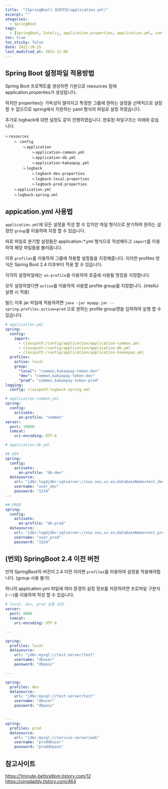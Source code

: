 ```yaml
---
title:  "[SpringBoot] 설정파일(application.yml)" 
excerpt: ""
ategories:
  - SpringBoot
tags:
  - [SpringBoot, Intelij, application.properties, application.yml, config]
toc: true
toc_sticky: false
date: 2022-10-25
last_modified_at: 2022-11-08
---
```


## Spring Boot 설정파일 적용방법

Spring Boot 프로젝트를 생성하면 기본으로 resources 밑에 application.properties가 생성됩니다.  

하지만 properties는 가독성이 떨어지고 특정한 그룹에 원하는 설정을 선택적으로 설정할 수 없으므로  spring에서 지원하는 yaml 형식의 파일로 설정 하였습니다.  

추가로 logback에 대한 설정도 같이 진행하였습니다. 완료된 파일구조는 아래와 같습니다.  


```
ㄴresources
    ㄴ config
        ㄴapplication
            ㄴapplication-common.yml
            ㄴapplication-db.yml
            ㄴapplication-kakaopay.yml
        ㄴlogback
            ㄴlogback-dev.properties
            ㄴlogback-local.properties
            ㄴlogback-prod.properties
    ㄴapplication.yml
    ㄴlogback-spring.xml
```

## appication.yml 사용법

`application.yml`에 모든 설정을 작성 할 수 있지만 파일 형식으로 분기하여 원하는 설정만 `group`를 이용하여 지정 할 수 있습니다.  

따로 파일로 분기할 설정들은 application-*.yml 형식으로 작성해두고 `import`를 이용하여 해당 파일들을 불러옵니다.  

이후 `profiles`를 이용하여 그룹에 적용할 설정들을 지정해줍니다. 이러한 profiles 방식은 Spring Boot 2.4 이후부터 적용 할 수 있습니다.  

각각의 설정파일에는 `on-profile`을 이용하여 호출에 사용될 명칭을 지정합니다.  

모두 설정하였다면 `active`를 이용하여 사용할 profile group를 지정합니다. (intelliJ 실행 시 적용)  

빌드 이후 jar 파일에 적용하려면 `java -jar myapp.jar --spring.profiles.active=prod` 으로 원하는 profile group명을 입력하여 실행 할 수 있습니다.  


``` yml
# application.yml
spring:
  config:
    import:
      - classpath:/config/application/application-common.yml
      - classpath:/config/application/application-db.yml
      - classpath:/config/application/application-kakaopay.yml
  profiles:
    active: local
    group:
      "local": "common,kakaopay-token-dev"
      "dev": "common,kakaopay-token-dev"
      "prod": "common,kakaopay-token-prod"
logging:
  config: classpath:logback-spring.xml
```

``` yml
# application-common.yml
spring:
  config:
    activate:
      on-profile: "common"
server:
  port: 18080
  tomcat:
    uri-encoding: UTF-8
```

``` yml
# application-db.yml

## DEV
spring:
  config:
    activate:
      on-profile: "db-dev"
  datasource:
    url: "jdbc:log4jdbc:sqlserver://xxx.xxx.xx.xx;databaseName=test_dev;"
    username: "user_dev"
    password: "1234"
---

## PROD
spring:
  config:
    activate:
      on-profile: "db-prod"
  datasource:
    url: "jdbc:log4jdbc:sqlserver://xxx.xxx.xx.xx;databaseName=test_prod;"
    username: "user_prod"
    password: "1324"
```


## (번외) SpringBoot 2.4 이전 버전

만약 SpringBoot의 버전이 2.4 이전 이라면 `profiles`를 이용하여 설정을 적용해야합니다. (group 사용 불가)

하나의 application.yml 파일에 여러 환경의 설정 정보를 저장하려면 프로파일 구분자(---)를 이용하여 작성 할 수 있습니다.

```yml
# local, dev, prod 공통 설정
server:
  port: 8080
  tomcat:
    uri-encoding: UTF-8

---

spring:
  profiles: local
  datasource:
    url: "jdbc:mysql://test-server/test"
    username: "dbuser"
    password: "dbpass"

---

spring:
  profiles: dev
  datasource:
    url: "jdbc:mysql://test-server/test"
    username: "dbuser"
    password: "dbpass"


---
spring:
  profiles: prod
  datasource:
    url: "jdbc:mysql://service-server/web"
    username: "proddbuser"
    password: "proddbpass"
```


## 참고사이트
<https://1minute-before6pm.tistory.com/12>
<https://oingdaddy.tistory.com/464>